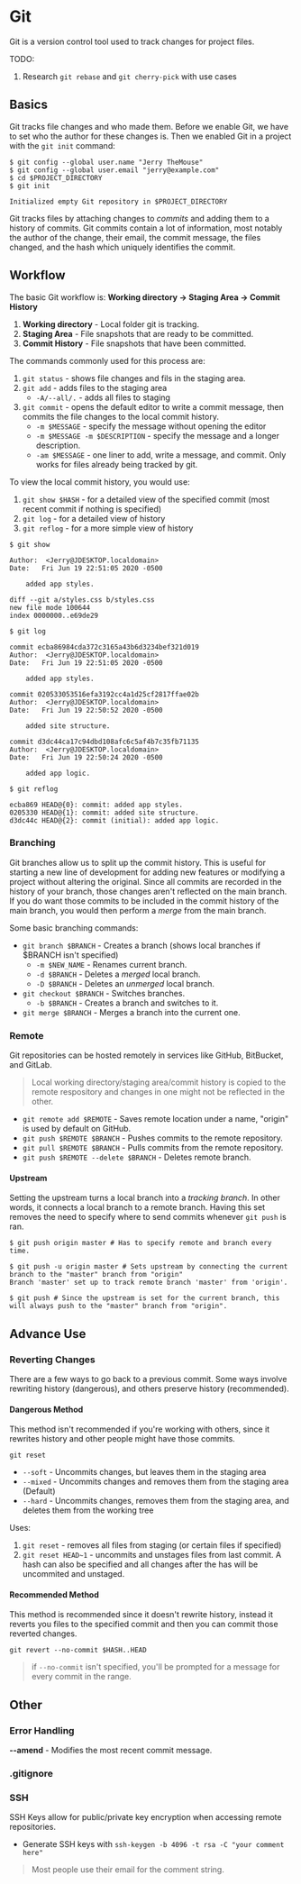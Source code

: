 # Git

Git is a version control tool used to track changes for project files.

TODO:

1. Research `git rebase` and `git cherry-pick` with use cases

## Basics

Git tracks file changes and who made them. Before we enable Git, we have to set
who the author for these changes is. Then we enabled Git in a project with the
`git init` command:

```console
$ git config --global user.name "Jerry TheMouse"
$ git config --global user.email "jerry@example.com"
$ cd $PROJECT_DIRECTORY
$ git init

Initialized empty Git repository in $PROJECT_DIRECTORY
```

Git tracks files by attaching changes to _commits_ and adding them to a history
of commits. Git commits contain a lot of information, most notably the author
of the change, their email, the commit message, the files changed, and the hash
which uniquely identifies the commit.

## Workflow

The basic Git workflow is: **Working directory -> Staging Area -> Commit History**

1. **Working directory** - Local folder git is tracking.
1. **Staging Area** - File snapshots that are ready to be committed.
1. **Commit History** - File snapshots that have been committed.

The commands commonly used for this process are:

1. `git status` - shows file changes and fils in the staging area.
1. `git add` - adds files to the staging area
    * `-A/--all/.` - adds all files to staging
1. `git commit` - opens the default editor to write a commit message, then
commits the file changes to the local commit history.
    * `-m $MESSAGE` - specify the message without opening the editor
    * `-m $MESSAGE -m $DESCRIPTION` - specify the message and a longer description.
    * `-am $MESSAGE` - one liner to add, write a message, and commit. Only works for files already being tracked by git.

To view the local commit history, you would use:

1. `git show $HASH` -  for a detailed view of the specified commit (most recent
commit if nothing is specified)
1. `git log` - for a detailed view of history
1. `git reflog` - for a more simple view of history

```console
$ git show

Author:  <Jerry@JDESKTOP.localdomain>
Date:   Fri Jun 19 22:51:05 2020 -0500

    added app styles.

diff --git a/styles.css b/styles.css
new file mode 100644
index 0000000..e69de29

$ git log

commit ecba86984cda372c3165a43b6d3234bef321d019
Author:  <Jerry@JDESKTOP.localdomain>
Date:   Fri Jun 19 22:51:05 2020 -0500

    added app styles.

commit 020533053516efa3192cc4a1d25cf2817ffae02b
Author:  <Jerry@JDESKTOP.localdomain>
Date:   Fri Jun 19 22:50:52 2020 -0500

    added site structure.

commit d3dc44ca17c94dbd108afc6c5af4b7c35fb71135
Author:  <Jerry@JDESKTOP.localdomain>
Date:   Fri Jun 19 22:50:24 2020 -0500

    added app logic.

$ git reflog

ecba869 HEAD@{0}: commit: added app styles.
0205330 HEAD@{1}: commit: added site structure.
d3dc44c HEAD@{2}: commit (initial): added app logic.
```

### Branching

Git branches allow us to split up the commit history. This is useful for starting
a new line of development for adding new features or modifying a project without
altering the original. Since all commits are recorded in the history of your
branch, those changes aren't reflected on the main branch. If you do want those
commits to be included in the commit history of the main branch, you would then
perform a _merge_ from the main branch.

Some basic branching commands:

* `git branch $BRANCH` - Creates a branch (shows local branches if $BRANCH isn't
specified)
  * `-m $NEW_NAME` - Renames current branch.
  * `-d $BRANCH` - Deletes a _merged_ local branch.
  * `-D $BRANCH` - Deletes an _unmerged_ local branch.
* `git checkout $BRANCH` - Switches branches.
  * `-b $BRANCH` - Creates a branch and switches to it.
* `git merge $BRANCH` - Merges a branch into the current one.

### Remote

Git repositories can be hosted remotely in services like GitHub, BitBucket, and
GitLab.

> Local working directory/staging area/commit history is copied to the remote
respository and changes in one might not be reflected in the other.

* `git remote add $REMOTE` - Saves remote location under a name, "origin" is used by default on GitHub.
* `git push $REMOTE $BRANCH` - Pushes commits to the remote repository.
* `git pull $REMOTE $BRANCH` - Pulls commits from the remote repository.
* `git push $REMOTE --delete $BRANCH` - Deletes remote branch.

#### Upstream

Setting the upstream turns a local branch into a _tracking branch_. In other words, it connects
a local branch to a remote branch. Having this set removes the need to specify where to send
commits whenever `git push` is ran.

```console
$ git push origin master # Has to specify remote and branch every time.

$ git push -u origin master # Sets upstream by connecting the current branch to the "master" branch from "origin"
Branch 'master' set up to track remote branch 'master' from 'origin'.

$ git push # Since the upstream is set for the current branch, this will always push to the "master" branch from "origin".
```

## Advance Use

### Reverting Changes

There are a few ways to go back to a previous commit. Some ways involve rewriting
history (dangerous), and others preserve history (recommended).

#### Dangerous Method

This method isn't recommended if you're working with others, since it rewrites history
and other people might have those commits.

`git reset`

* `--soft` - Uncommits changes, but leaves them in the staging area
* `--mixed` - Uncommits changes and removes them from the staging area (Default)
* `--hard` - Uncommits changes, removes them from the staging area, and deletes them from the working tree

Uses:

1. `git reset` - removes all files from staging (or certain files if specified)
1. `git reset HEAD~1` - uncommits and unstages files from last commit. A hash can also be specified and all changes after
the has will be uncommited and unstaged.

#### Recommended Method

This method is recommended since it doesn't rewrite history, instead it reverts you files to the specified
commit and then you can commit those reverted changes.

`git revert --no-commit $HASH..HEAD`

> if `--no-commit` isn't specified, you'll be prompted for a message for every commit in the range.

## Other

### Error Handling

**--amend** - Modifies the most recent commit message.

### .gitignore

### SSH

SSH Keys allow for public/private key encryption when accessing remote repositories.

* Generate SSH keys with `ssh-keygen -b 4096 -t rsa -C "your comment here"`

> Most people use their email for the comment string.
